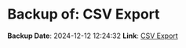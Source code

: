 # Backup of: CSV Export

**Backup Date**: 2024-12-12 12:24:32
**Link**: [CSV Export](https://przemienniki.eu/eksport-danych/csv/)
